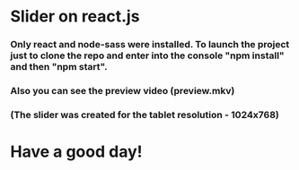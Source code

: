 # Slider on react.js

### Only react and node-sass were installed. To launch the project just to clone the repo and enter into the console "npm install" and then "npm start".

### Also you can see the preview video (preview.mkv)

### (The slider was created for the tablet resolution - 1024x768)

# Have a good day!